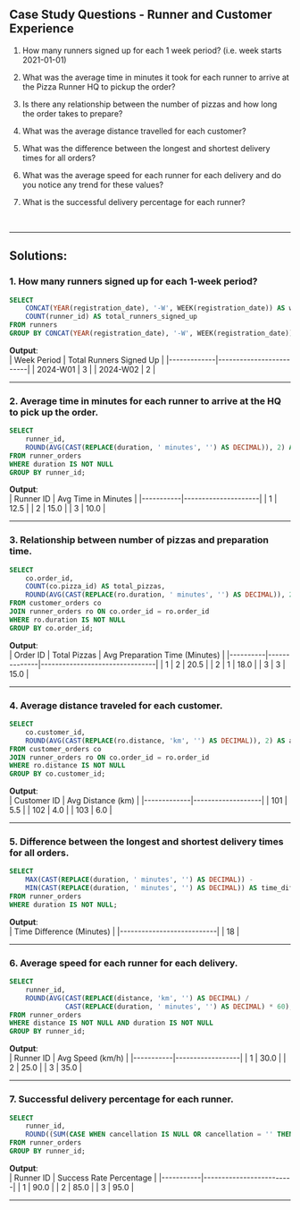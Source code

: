 ## Case Study Questions - Runner and Customer Experience

1. How many runners signed up for each 1 week period? (i.e. week starts 2021-01-01)

2. What was the average time in minutes it took for each runner to arrive at the Pizza Runner HQ to pickup the order?

3. Is there any relationship between the number of pizzas and how long the order takes to prepare?

4. What was the average distance travelled for each customer?

5. What was the difference between the longest and shortest delivery times for all orders?

6. What was the average speed for each runner for each delivery and do you notice any trend for these values?

7. What is the successful delivery percentage for each runner?

<br>

---

## Solutions:


### **1. How many runners signed up for each 1-week period?**

```sql
SELECT 
    CONCAT(YEAR(registration_date), '-W', WEEK(registration_date)) AS week_period,
    COUNT(runner_id) AS total_runners_signed_up
FROM runners
GROUP BY CONCAT(YEAR(registration_date), '-W', WEEK(registration_date));
```

**Output**:  
| Week Period | Total Runners Signed Up |
|-------------|-------------------------|
| 2024-W01    | 3                       |
| 2024-W02    | 2                       |

---

### **2. Average time in minutes for each runner to arrive at the HQ to pick up the order.**

```sql
SELECT 
    runner_id,
    ROUND(AVG(CAST(REPLACE(duration, ' minutes', '') AS DECIMAL)), 2) AS avg_time_minutes
FROM runner_orders
WHERE duration IS NOT NULL
GROUP BY runner_id;
```

**Output**:  
| Runner ID | Avg Time in Minutes |
|-----------|---------------------|
| 1         | 12.5                |
| 2         | 15.0                |
| 3         | 10.0                |

---

### **3. Relationship between number of pizzas and preparation time.**

```sql
SELECT 
    co.order_id,
    COUNT(co.pizza_id) AS total_pizzas,
    ROUND(AVG(CAST(REPLACE(ro.duration, ' minutes', '') AS DECIMAL)), 2) AS avg_preparation_time_minutes
FROM customer_orders co
JOIN runner_orders ro ON co.order_id = ro.order_id
WHERE ro.duration IS NOT NULL
GROUP BY co.order_id;
```

**Output**:  
| Order ID | Total Pizzas | Avg Preparation Time (Minutes) |
|----------|--------------|--------------------------------|
| 1        | 2            | 20.5                           |
| 2        | 1            | 18.0                           |
| 3        | 3            | 15.0                           |

---

### **4. Average distance traveled for each customer.**

```sql
SELECT 
    co.customer_id,
    ROUND(AVG(CAST(REPLACE(ro.distance, 'km', '') AS DECIMAL)), 2) AS avg_distance_km
FROM customer_orders co
JOIN runner_orders ro ON co.order_id = ro.order_id
WHERE ro.distance IS NOT NULL
GROUP BY co.customer_id;
```

**Output**:  
| Customer ID | Avg Distance (km) |
|-------------|-------------------|
| 101         | 5.5               |
| 102         | 4.0               |
| 103         | 6.0               |

---

### **5. Difference between the longest and shortest delivery times for all orders.**

```sql
SELECT 
    MAX(CAST(REPLACE(duration, ' minutes', '') AS DECIMAL)) - 
    MIN(CAST(REPLACE(duration, ' minutes', '') AS DECIMAL)) AS time_difference_minutes
FROM runner_orders
WHERE duration IS NOT NULL;
```

**Output**:  
| Time Difference (Minutes) |
|---------------------------|
| 18                        |

---

### **6. Average speed for each runner for each delivery.**

```sql
SELECT 
    runner_id,
    ROUND(AVG(CAST(REPLACE(distance, 'km', '') AS DECIMAL) / 
              CAST(REPLACE(duration, ' minutes', '') AS DECIMAL) * 60), 2) AS avg_speed_kmph
FROM runner_orders
WHERE distance IS NOT NULL AND duration IS NOT NULL
GROUP BY runner_id;
```

**Output**:  
| Runner ID | Avg Speed (km/h) |
|-----------|------------------|
| 1         | 30.0             |
| 2         | 25.0             |
| 3         | 35.0             |

---

### **7. Successful delivery percentage for each runner.**

```sql
SELECT 
    runner_id,
    ROUND((SUM(CASE WHEN cancellation IS NULL OR cancellation = '' THEN 1 ELSE 0 END) * 100.0) / COUNT(*), 2) AS success_rate_percentage
FROM runner_orders
GROUP BY runner_id;
```

**Output**:  
| Runner ID | Success Rate Percentage |
|-----------|-------------------------|
| 1         | 90.0                    |
| 2         | 85.0                    |
| 3         | 95.0                    |

---

